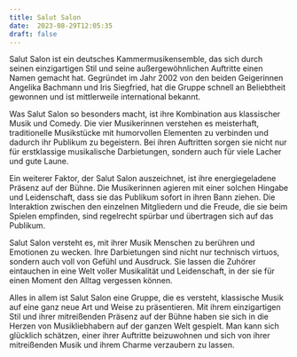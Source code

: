 ```yaml
---
title: Salut Salon
date:  2023-08-29T12:05:35
draft: false
---
```


Salut Salon ist ein deutsches Kammermusikensemble, das sich durch seinen einzigartigen Stil und seine außergewöhnlichen Auftritte einen Namen gemacht hat. Gegründet im Jahr 2002 von den beiden Geigerinnen Angelika Bachmann und Iris Siegfried, hat die Gruppe schnell an Beliebtheit gewonnen und ist mittlerweile international bekannt.

Was Salut Salon so besonders macht, ist ihre Kombination aus klassischer Musik und Comedy. Die vier Musikerinnen verstehen es meisterhaft, traditionelle Musikstücke mit humorvollen Elementen zu verbinden und dadurch ihr Publikum zu begeistern. Bei ihren Auftritten sorgen sie nicht nur für erstklassige musikalische Darbietungen, sondern auch für viele Lacher und gute Laune.

Ein weiterer Faktor, der Salut Salon auszeichnet, ist ihre energiegeladene Präsenz auf der Bühne. Die Musikerinnen agieren mit einer solchen Hingabe und Leidenschaft, dass sie das Publikum sofort in ihren Bann ziehen. Die Interaktion zwischen den einzelnen Mitgliedern und die Freude, die sie beim Spielen empfinden, sind regelrecht spürbar und übertragen sich auf das Publikum.

Salut Salon versteht es, mit ihrer Musik Menschen zu berühren und Emotionen zu wecken. Ihre Darbietungen sind nicht nur technisch virtuos, sondern auch voll von Gefühl und Ausdruck. Sie lassen die Zuhörer eintauchen in eine Welt voller Musikalität und Leidenschaft, in der sie für einen Moment den Alltag vergessen können.

Alles in allem ist Salut Salon eine Gruppe, die es versteht, klassische Musik auf eine ganz neue Art und Weise zu präsentieren. Mit ihrem einzigartigen Stil und ihrer mitreißenden Präsenz auf der Bühne haben sie sich in die Herzen von Musikliebhabern auf der ganzen Welt gespielt. Man kann sich glücklich schätzen, einer ihrer Auftritte beizuwohnen und sich von ihrer mitreißenden Musik und ihrem Charme verzaubern zu lassen.